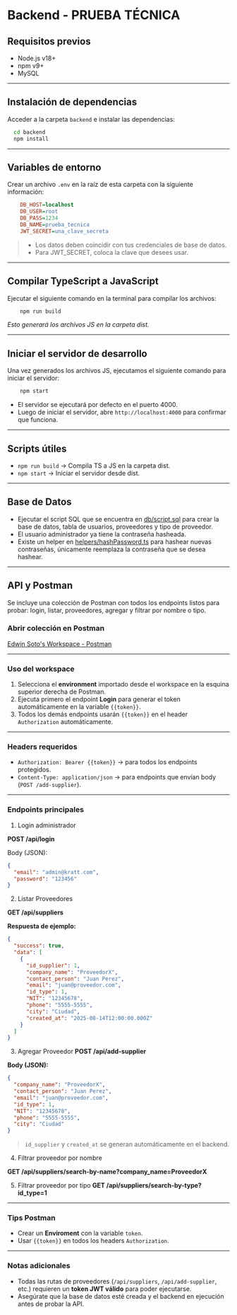# Backend - PRUEBA TÉCNICA

## Requisitos previos 
- Node.js v18+
- npm v9+
- MySQL

---

## Instalación de dependencias

Acceder a la carpeta `backend` e instalar las dependencias:

```bash
  cd backend
  npm install
```

---

## Variables de entorno

Crear un archivo `.env` en la raíz de esta carpeta con la siguiente información:

```ini
    DB_HOST=localhost  
    DB_USER=root
    DB_PASS=1234
    DB_NAME=prueba_tecnica
    JWT_SECRET=una_clave_secreta
```

> - Los datos deben coincidir con tus credenciales de base de datos.
> - Para JWT_SECRET, coloca la clave que desees usar.

---

## Compilar TypeScript a JavaScript

Ejecutar el siguiente comando en la terminal para compilar los archivos:

```bash
    npm run build
```

*Esto generará los archivos JS en la carpeta dist.*

---

## Iniciar el servidor de desarrollo

Una vez generados los archivos JS, ejecutamos el siguiente comando para iniciar el servidor:

```bash
    npm start
```

- El servidor se ejecutará por defecto en el puerto 4000.
- Luego de iniciar el servidor, abre `http://localhost:4000` para confirmar que funciona.

--- 

## Scripts útiles

- `npm run build` -> Compila TS a JS en la carpeta dist.
- `npm start` -> Iniciar el servidor desde dist.

---

## Base de Datos

- Ejecutar el script SQL que se encuentra en  [db/script.sql](db/script.sql) para crear la base de datos, tabla de usuarios, proveedores y tipo de proveedor.
- El usuario administrador ya tiene la contraseña hasheada.
- Existe un helper en [helpers/hashPassword.ts](helpers/hashPassword.ts) para hashear nuevas contraseñas, únicamente reemplaza la contraseña que se desea hashear.

---

## API y Postman

Se incluye una colección de Postman con todos los endpoints listos para probar: login, listar, proveedores, agregar y filtrar por nombre o tipo.

### Abrir colección en Postman
[Edwin Soto's Workspace - Postman](https://edwinsoto-392155.postman.co/workspace/Edwin-Soto's-Workspace~27674111-be1e-47ff-88a5-40eefe1baa3b/request/46486862-6d6f9a4d-2d34-43e9-92b5-63fda6dea40f?action=share&creator=46486862&ctx=documentation&active-environment=46486862-fb6825e7-3f64-44a5-8e2e-97f7b3006503)

---

### Uso del workspace

1. Selecciona el **environment** importado desde el workspace en la esquina superior derecha de Postman.  
2. Ejecuta primero el endpoint **Login** para generar el token automáticamente en la variable `{{token}}`.  
3. Todos los demás endpoints usarán `{{token}}` en el header `Authorization` automáticamente.  

---

### Headers requeridos

- `Authorization: Bearer {{token}}` → para todos los endpoints protegidos.  
- `Content-Type: application/json` → para endpoints que envían body (`POST /add-supplier`).  

---

### Endpoints principales

1. Login administrador

**POST /api/login**

Body (JSON):

```json
{
  "email": "admin@kratt.com",
  "password": "123456"
}
```

2. Listar Proveedores

**GET /api/suppliers**

**Respuesta de ejemplo:**

```json
{
  "success": true,
  "data": [
    {
      "id_supplier": 1,
      "company_name": "ProveedorX",
      "contact_person": "Juan Perez",
      "email": "juan@proveedor.com",
      "id_type": 1,
      "NIT": "12345678",
      "phone": "5555-5555",
      "city": "Ciudad",
      "created_at": "2025-08-14T12:00:00.000Z"
    }
  ]
}
```

3. Agregar Proveedor
**POST /api/add-supplier**

**Body (JSON):**

```json
{
  "company_name": "ProveedorX",
  "contact_person": "Juan Perez",
  "email": "juan@proveedor.com",
  "id_type": 1,
  "NIT": "12345678",
  "phone": "5555-5555",
  "city": "Ciudad"
}
```
> `id_supplier` y `created_at` se generan automáticamente en el backend. 

4. Filtrar proveedor por nombre

**GET /api/suppliers/search-by-name?company_name=ProveedorX**

5. Filtrar proveedor por tipo
**GET /api/suppliers/search-by-type?id_type=1**

---

### Tips Postman

- Crear un **Enviroment** con la variable `token`.
- Usar `{{token}}` en todos los headers `Authorization`.

---

### Notas adicionales

- Todas las rutas de proveedores (`/api/suppliers`, `/api/add-supplier`, etc.) requieren un **token JWT válido** para poder ejecutarse.
- Asegúrate que la base de datos esté creada y el backend en ejecución antes de probar la API.
